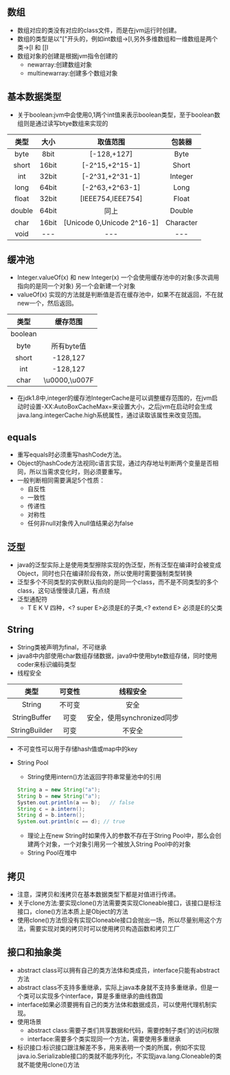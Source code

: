 ## 数组
  - 数组对应的类没有对应的class文件，而是在jvm运行时创建。
  - 数组的类型是以"["开头的，例如int数组->[I,另外多维数组和一维数组是两个类->[I 和 [[I
  - 数组对象的创建是根据jvm指令创建的
    - newarray:创建数组对象
    - multinewarray:创建多个数组对象

## 基本数据类型
  - 关于boolean:jvm中会使用0,1两个int值来表示boolean类型，至于boolean数组则是通过读写btye数组来实现的

  | 类型 | 大小 | 取值范围 | 包装器 |
  | :----: | :----:  | :----: | :----: |
  | byte | 8bit | [-128,+127] | Byte |
  | short | 16bit | [-2^15,+2^15-1] | Short |
  | int | 32bit | [-2^31,+2^31-1] | Integer |
  | long | 64bit | [-2^63,+2^63-1] | Long |
  | float | 32bit | [IEEE754,IEEE754] | Float |
  | double | 64bit | 同上 | Double |
  | char | 16bit |[Unicode 0,Unicode 2^16-1] | Character |
  | void | --- | --- | --- |

## 缓冲池
  - Integer.valueOf(x) 和 new Integer(x) 一个会使用缓存池中的对象(多次调用指向的是同一个对象) 另一个会新建一个对象
  - valueOf(x) 实现的方法就是判断值是否在缓存池中，如果不在就返回，不在就new一个，然后返回。
  
  | 类型 | 缓存范围 |
  | :-----: | :-----: |
  | boolean | | 所有boolean值 |
  | byte | 所有byte值 |
  | short | -128,127 |
  | int | -128,127 |
  | char | \u0000,\u007F | 
  
  - 在jdk1.8中,integer的缓存池IntegerCache是可以调整缓存范围的，在jvm启动时设置-XX:AutoBoxCacheMax=<size>来设置大小，之后jvm在启动时会生成java.lang.integerCache.high系统属性，通过读取该属性来改变范围。
  
## equals
  - 重写equals时必须重写hashCode方法。
  - Object的hashCode方法视同c语言实现，通过内存地址判断两个变量是否相同，所以当需求变化时，则必须要重写。
  - 一般判断相同需要满足5个性质：
    - 自反性
    - 一致性
    - 传递性
    - 对称性
    - 任何非null对象传入null值结果必为false

## 泛型
  - java的泛型实际上是使用类型擦除实现的伪泛型，所有泛型在编译时会被变成Object，同时也只在编译阶段有效，所以使用时需要强制类型转换
  - 泛型多个不同类型的实例默认指向的是同一个class，而不是不同类型的多个class，这句话慢慢读几遍，有点绕
  - 泛型通配符
    - T E K V 四种，<? super E>必须是E的子类,<? extend E> 必须是E的父类

## String
  - String类被声明为final，不可继承
  - java8中内部使用char数组存储数据，java9中使用byte数组存储，同时使用coder来标识编码类型
  - 线程安全
  
  | 类型 | 可变性 | 线程安全 |
  | :---: | :---: | :---: |
  | String | 不可变 | 安全 |
  | StringBuffer | 可变 | 安全，使用synchronized同步 |
  | StringBuilder | 可变 | 不安全 |
  
  - 不可变性可以用于存储hash值或map中的key
  - String Pool
    - String使用intern()方法返回字符串常量池中的引用
    
    ```java
    String a = new String("a");
    String b = new String("a");
    Systen.out.println(a == b);   // false
    String c = a.intern();
    String d = b.intern();
    System.out.println(c == d); // true
    ```
    
    - 理论上在new String时如果传入的参数不存在于String Pool中，那么会创建两个对象，一个对象引用另一个被放入String Pool中的对象
    - String Pool在堆中
  
## 拷贝
  - 注意，深拷贝和浅拷贝在基本数据类型下都是对值进行传递。
  - 关于clone方法:要实现clone()方法需要类实现Cloneable接口，该接口是标注接口，clone()方法本质上是Object的方法
  - 使用clone()方法但没有实现Cloneable接口会抛出一场，所以尽量别用这个方法，需要实现对类的拷贝时可以使用拷贝构造函数和拷贝工厂

## 接口和抽象类
  - abstract class可以拥有自己的类方法体和类成员，interface只能有abstract方法
  - abstract class不支持多重继承，实际上java本身就不支持多重继承，但是一个类可以实现多个interface，算是多重继承的曲线救国
  - interface如果必须要拥有自己的类方法体和数据成员，可以使用代理机制实现。
  - 使用场景
     - abstract class:需要子类们共享数据和代码，需要控制子类们的访问权限
     - interface:需要多个类实现同一个方法，需要使用多重继承
  - 标识接口:标识接口跟注解差不多，用来表明一个类的所属，例如不实现java.io.Serializable接口的类就不能序列化，不实现java.lang.Cloneable的类就不能使用clone()方法
